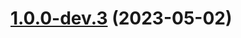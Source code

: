 # [1.0.0-dev.3](https://github.com/bee7ch7/various-environments/compare/v1.0.0-dev.2...v1.0.0-dev.3) (2023-05-02)
